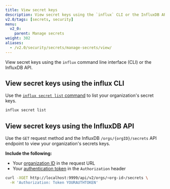 ```yaml
---
title: View secret keys
description: View secret keys using the `influx` CLI or the InfluxDB API.
v2.0/tags: [secrets, security]
menu:
  v2_0:
    parent: Manage secrets
weight: 302
aliases:
  - /v2.0/security/secrets/manage-secrets/view/
---
```


View secret keys using the `influx` command line interface (CLI) or the InfluxDB API.

## View secret keys using the influx CLI
Use the [`influx secret list` command](/v2.0/reference/cli/influx/secret/list/)
to list your organization's secret keys.

```sh
influx secret list
```

## View secret keys using the InfluxDB API
Use the `GET` request method and the InfluxDB `/orgs/{orgID}/secrets` API endpoint
to view your organization's secrets keys.

**Include the following:**

- Your [organization ID](/v2.0/organizations/view-orgs/#view-your-organization-id) in the request URL
- Your [authentication token](/v2.0/security/tokens/view-tokens/) in the `Authorization` header

<!-- -->
```sh
curl -XGET http://localhost:9999/api/v2/orgs/<org-id>/secrets \
  -H 'Authorization: Token YOURAUTHTOKEN'
```
